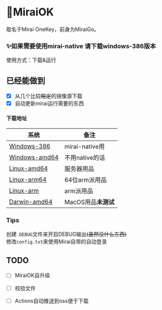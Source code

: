 # 🎃MiraiOK 
取名于Mirai OneKey，前身为MiraiGo。


### ✨如果需要使用mirai-native 请下载windows-386版本

使用方式：下载&运行

## 已经能做到
- [x] 从几个比较~~稳定~~的镜像源下载
- [x] 自动更新mirai运行需要的东西

#### 下载地址
|系统|备注|
|-------------|---|
|[Windows-386](http://t.imlxy.net:64724/mirai/MiraiOK/miraiOK_windows_386.exe)|mirai-native用|
|[Windows-amd64](http://t.imlxy.net:64724/mirai/MiraiOK/miraiOK_windows_amd64.exe)|不用native的话|
|[Linux-amd64](http://t.imlxy.net:64724/mirai/MiraiOK/miraiOK_linux_amd64)|服务器用品|
|[Linux-arm64](http://t.imlxy.net:64724/mirai/MiraiOK/miraiOK_linux_arm64)|64位arm派用品|
|[Linux-arm](http://t.imlxy.net:64724/mirai/MiraiOK/miraiOK_linux_arm)|arm派用品|
|[Darwin-amd64](http://t.imlxy.net:64724/mirai/MiraiOK/miraiOK_darwin_amd64)|MacOS用品**未测试**|


### Tips
创建`.DEBUG`文件来开启DEBUG输出~~(虽然没什么东西)~~  
修改`config.txt`来使用Mirai自带的自动登录  


## TODO
- [ ] MiraiOK自升级  
- [ ] 校验文件   
- [ ] Actions自动推送到oss便于下载  

